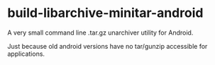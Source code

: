 # build-libarchive-minitar-android
A very small command line .tar.gz unarchiver utility for Android.

Just because old android versions have no tar/gunzip accessible for applications.
